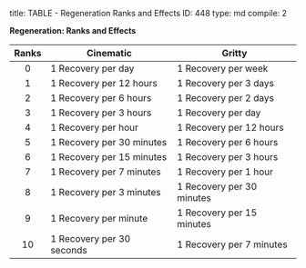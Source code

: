 title:          TABLE - Regeneration Ranks and Effects
ID:             448
type:           md
compile:        2


**Regeneration: Ranks and Effects**

| Ranks	| Cinematic		| Gritty			|
|:--------:| ------------------------------ | ------------------------------- |
| 0	| 1 Recovery per day		| 1 Recovery per week		|
| 1	| 1 Recovery per 12 hours	| 1 Recovery per 3 days	|
| 2	| 1 Recovery per 6 hours	| 1 Recovery per 2 days	|
| 3	| 1 Recovery per 3 hours	| 1 Recovery per day		|
| 4	| 1 Recovery per hour		| 1 Recovery per 12 hours	|
| 5	| 1 Recovery per 30 minutes	| 1 Recovery per 6 hours	|
| 6	| 1 Recovery per 15 minutes	| 1 Recovery per 3 hours	|
| 7	| 1 Recovery per 7 minutes	| 1 Recovery per 1 hour	|
| 8	| 1 Recovery per 3 minutes	| 1 Recovery per 30 minutes	|
| 9	| 1 Recovery per minute	| 1 Recovery per 15 minutes	|
| 10	| 1 Recovery per 30 seconds	| 1 Recovery per 7 minutes	|